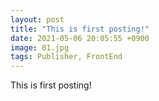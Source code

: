 ```yaml
---
layout: post
title: "This is first posting!"
date: 2021-05-06 20:05:55 +0900
image: 01.jpg
tags: Publisher, FrontEnd
---
```


This is first posting!
